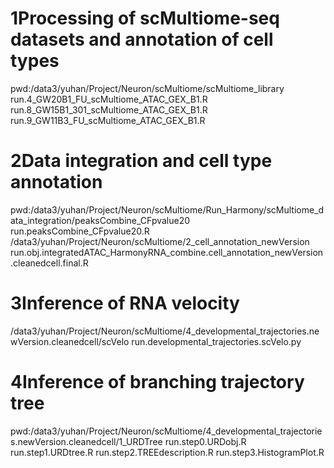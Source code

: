 # 1Processing of scMultiome-seq datasets and annotation of cell types
pwd:/data3/yuhan/Project/Neuron/scMultiome/scMultiome_library
run.4_GW20B1_FU_scMultiome_ATAC_GEX_B1.R
run.8_GW15B1_301_scMultiome_ATAC_GEX_B1.R
run.9_GW11B3_FU_scMultiome_ATAC_GEX_B1.R

# 2Data integration and cell type annotation
pwd:/data3/yuhan/Project/Neuron/scMultiome/Run_Harmony/scMultiome_data_integration/peaksCombine_CFpvalue20
run.peaksCombine_CFpvalue20.R
/data3/yuhan/Project/Neuron/scMultiome/2_cell_annotation_newVersion
run.obj.integratedATAC_HarmonyRNA_combine.cell_annotation_newVersion.cleanedcell.final.R

# 3Inference of RNA velocity
/data3/yuhan/Project/Neuron/scMultiome/4_developmental_trajectories.newVersion.cleanedcell/scVelo
run.developmental_trajectories.scVelo.py

# 4Inference of branching trajectory tree
pwd:/data3/yuhan/Project/Neuron/scMultiome/4_developmental_trajectories.newVersion.cleanedcell/1_URDTree
run.step0.URDobj.R
run.step1.URDtree.R
run.step2.TREEdescription.R
run.step3.HistogramPlot.R





